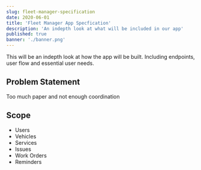 ```yaml
---
slug: fleet-manager-specification
date: 2020-06-01
title: 'Fleet Manager App Specfication'
description: 'An indepth look at what will be included in our app'
published: true
banner: './banner.png'
---
```


This will be an indepth look at how the app will be built. Including endpoints, user flow and essential user needs.

## Problem Statement

Too much paper and not enough coordination

## Scope

- Users
- Vehicles
- Services
- Issues
- Work Orders
- Reminders
